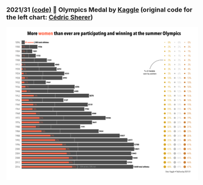 ### 2021/31 [(code)](https://github.com/daniloderosa/TidyTuesday/blob/main/R/2021_31.Rmd)&nbsp;🏅 Olympics Medal by [Kaggle](https://www.kaggle.com/heesoo37/120-years-of-olympic-history-athletes-and-results) (original code for the left chart: [Cédric Sherer](https://github.com/Z3tt/TidyTuesday/tree/master/plots/2021_27))

![./plots/2021_31/2021_OlympicMedals.png](https://raw.githubusercontent.com/daniloderosa/TidyTuesday/main/plots/2021_31/2021_OlympicMedals.png)
